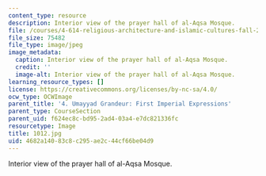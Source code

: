 ```yaml
---
content_type: resource
description: Interior view of the prayer hall of al-Aqsa Mosque.
file: /courses/4-614-religious-architecture-and-islamic-cultures-fall-2002/4682a14083c8c295ae2c44cf66be04d9_1012.jpg
file_size: 75482
file_type: image/jpeg
image_metadata:
  caption: Interior view of the prayer hall of al-Aqsa Mosque.
  credit: ''
  image-alt: Interior view of the prayer hall of al-Aqsa Mosque.
learning_resource_types: []
license: https://creativecommons.org/licenses/by-nc-sa/4.0/
ocw_type: OCWImage
parent_title: '4. Umayyad Grandeur: First Imperial Expressions'
parent_type: CourseSection
parent_uid: f624ec8c-bd95-2ad4-03a4-e7dc821336fc
resourcetype: Image
title: 1012.jpg
uid: 4682a140-83c8-c295-ae2c-44cf66be04d9
---
```

Interior view of the prayer hall of al-Aqsa Mosque.